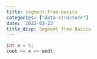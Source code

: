 ```yaml
---
title: segment-tree-basics
categories: ["data-structure"]
date: '2022-03-23'
title_disp: Segment Tree Basics
---
```


```cpp
int x = 5;
cout << x << endl;
```